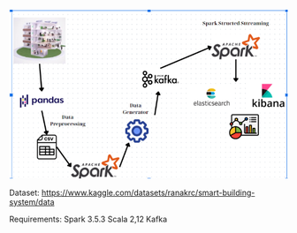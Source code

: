 ![Screenshot 2024-12-07 195013.png](https://github.com/Hauktkt/-real-time-IoT-data-streaming/blob/main/Screenshot%202024-12-07%20195013.png)

Dataset: https://www.kaggle.com/datasets/ranakrc/smart-building-system/data


Requirements:
Spark 3.5.3
Scala 2,12
Kafka



